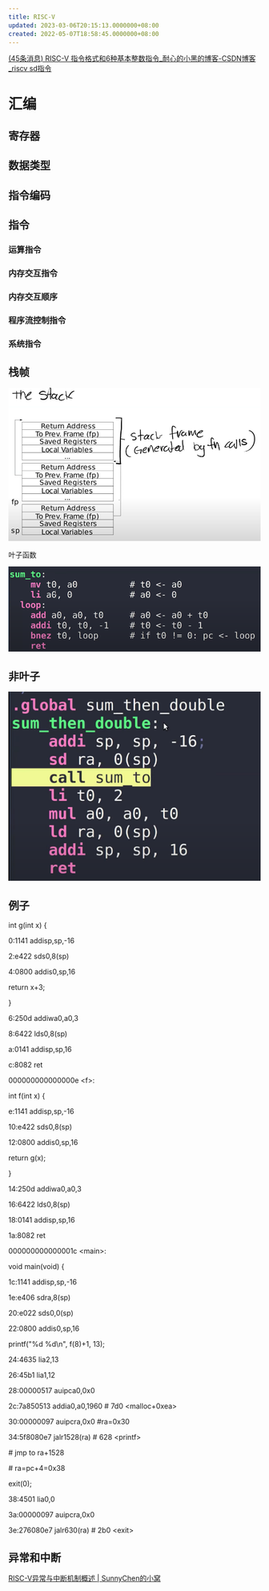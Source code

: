 ```yaml
---
title: RISC-V
updated: 2023-03-06T20:15:13.0000000+08:00
created: 2022-05-07T18:58:45.0000000+08:00
---
```


[(45条消息) RISC-V 指令格式和6种基本整数指令_耐心的小黑的博客-CSDN博客_riscv sd指令](https://blog.csdn.net/qq_39507748/article/details/120150936)
# 汇编
## 寄存器
## 数据类型
## 指令编码
## 指令
### 运算指令
### 内存交互指令
### 内存交互顺序
### 程序流控制指令
### 系统指令
## 栈帧
![image1](../../../resources/image1-45.png)

叶子函数

![image2](../../../resources/image2-23.png)
## 非叶子
![image3](../../../resources/image3-12.png)
## 例子
int g(int x) {

0:1141 addisp,sp,-16

2:e422 sds0,8(sp)

4:0800 addis0,sp,16

return x+3;

}

6:250d addiwa0,a0,3

8:6422 lds0,8(sp)

a:0141 addisp,sp,16

c:8082 ret

000000000000000e \<f\>:

int f(int x) {

e:1141 addisp,sp,-16

10:e422 sds0,8(sp)

12:0800 addis0,sp,16

return g(x);

}

14:250d addiwa0,a0,3

16:6422 lds0,8(sp)

18:0141 addisp,sp,16

1a:8082 ret

000000000000001c \<main\>:

void main(void) {

1c:1141 addisp,sp,-16

1e:e406 sdra,8(sp)

20:e022 sds0,0(sp)

22:0800 addis0,sp,16

printf("%d %d\n", f(8)+1, 13);

24:4635 lia2,13

26:45b1 lia1,12

28:00000517 auipca0,0x0

2c:7a850513 addia0,a0,1960 \# 7d0 \<malloc+0xea\>

30:00000097 auipcra,0x0 \#ra=0x30

34:5f8080e7 jalr1528(ra) \# 628 \<printf\>

\# jmp to ra+1528

\# ra=pc+4=0x38

exit(0);

38:4501 lia0,0

3a:00000097 auipcra,0x0

3e:276080e7 jalr630(ra) \# 2b0 \<exit\>

## 异常和中断
[RISC-V异常与中断机制概述 \| SunnyChen的小窝](http://www.sunnychen.top/2019/07/06/RISC-V%E5%BC%82%E5%B8%B8%E4%B8%8E%E4%B8%AD%E6%96%AD%E6%9C%BA%E5%88%B6%E6%A6%82%E8%BF%B0/)
